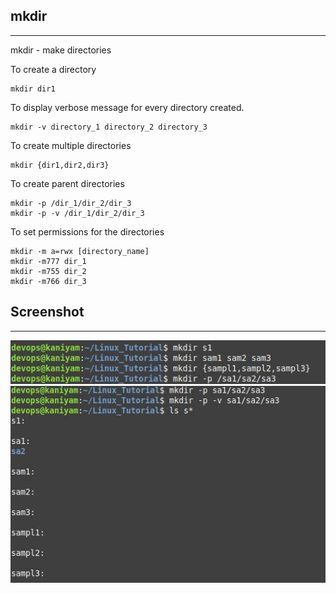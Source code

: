 ##  mkdir
************

mkdir - make directories

To create a directory

```
mkdir dir1
```
To display verbose message for every directory created.

```
mkdir -v directory_1 directory_2 directory_3
```

To create multiple directories

```
mkdir {dir1,dir2,dir3}
```

To create parent directories

```
mkdir -p /dir_1/dir_2/dir_3
mkdir -p -v /dir_1/dir_2/dir_3
```
To set permissions for the directories

```
mkdir -m a=rwx [directory_name]
mkdir -m777 dir_1
mkdir -m755 dir_2
mkdir -m766 dir_3
```
## Screenshot
******************
![mkdir](screenshots/mkdir1.jpg)
![mkdir](screenshots/mkdir2.jpg)
